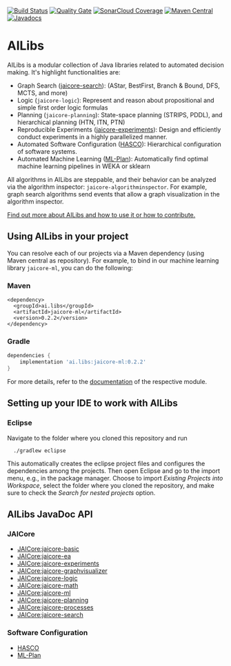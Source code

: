 [![Build Status](https://travis-ci.com/fmohr/AILibs.svg?branch=dev)](https://travis-ci.com/fmohr/AILibs)
[![Quality Gate](https://sonarcloud.io/api/project_badges/measure?project=starlibs.ailibs&metric=alert_status)](https://sonarcloud.io/dashboard/index/starlibs.ailibs)
[![SonarCloud Coverage](https://sonarcloud.io/api/project_badges/measure?project=starlibs.ailibs&metric=coverage)](https://sonarcloud.io/component_measures?id=starlibs.ailibs&metric=coverage&view=list)
[![Maven Central](https://maven-badges.herokuapp.com/maven-central/ai.libs/jaicore-basic/badge.svg)](https://search.maven.org/#search%7Cgav%7C1%7Cg%3A"ai.libs)
[![Javadocs](https://javadoc.io/badge/ai.libs/jaicore-basic.svg)](https://javadoc.io/doc/ai.libs/jaicore-basic)


# AILibs
AILibs is a modular collection of Java libraries related to automated decision making. It's highlight functionalities are:
* Graph Search ([jaicore-search](https://fmohr.github.io/AILibs/projects/jaicore-search/)):  (AStar, BestFirst, Branch & Bound, DFS, MCTS, and more)
* Logic (`jaicore-logic`): Represent and reason about propositional and simple first order logic formulas
* Planning (`jaicore-planning`): State-space planning (STRIPS, PDDL), and hierarchical planning (HTN, ITN, PTN)
* Reproducible Experiments ([jaicore-experiments](https://fmohr.github.io/AILibs/projects/jaicore-experiments/)): Design and efficiently conduct experiments in a highly parallelized manner.
* Automated Software Configuration ([HASCO](https://fmohr.github.io/AILibs/projects/hasco/)): Hierarchical configuration of software systems.
* Automated Machine Learning ([ML-Plan](https://fmohr.github.io/AILibs/projects/mlplan/)): Automatically find optimal machine learning pipelines in WEKA or sklearn

All algorithms in AILibs are steppable, and their behavior can be analyzed via the algorithm inspector: `jaicore-algorithminspector`. For example, graph search algorithms send events that allow a graph visualization in the algorithm inspector.

[Find out more about AILibs and how to use it or how to contribute.](https://fmohr.github.io/AILibs/)

## Using AILibs in your project
You can resolve each of our projects via a Maven dependency (using Maven central as repository).
For example, to bind in our machine learning library `jaicore-ml`, you can do the following:
### Maven
```
<dependency>
  <groupId>ai.libs</groupId>
  <artifactId>jaicore-ml</artifactId>
  <version>0.2.2</version>
</dependency>
```

### Gradle 
```gradle
dependencies {
    implementation 'ai.libs:jaicore-ml:0.2.2'
}
```
For more details, refer to the [documentation](https://fmohr.github.io/AILibs/) of the respective module.

## Setting up your IDE to work with AILibs
### Eclipse
Navigate to the folder where you cloned this repository and run
```
  ./gradlew eclipse
```
This automatically creates the eclipse project files and configures the dependencies among the projects.
Then open Eclipse and go to the import menu, e.g., in the package manager. Choose to import *Existing Projects into Workspace*, select the folder where you cloned the repository, and make sure to check the *Search for nested projects* option.


## AILibs JavaDoc API

### JAICore

* [JAICore:jaicore-basic](https://javadoc.io/doc/ai.libs/jaicore-basic/)
* [JAICore:jaicore-ea](https://javadoc.io/doc/ai.libs/jaicore-ea/)
* [JAICore:jaicore-experiments](https://javadoc.io/doc/ai.libs/jaicore-experiments/)
* [JAICore:jaicore-graphvisualizer](https://javadoc.io/doc/ai.libs/jaicore-graphvisualizer/)
* [JAICore:jaicore-logic](https://javadoc.io/doc/ai.libs/jaicore-logic/)
* [JAICore:jaicore-math](https://javadoc.io/doc/ai.libs/jaicore-math/)
* [JAICore:jaicore-ml](https://javadoc.io/doc/ai.libs/jaicore-ml/)
* [JAICore:jaicore-planning](https://javadoc.io/doc/ai.libs/jaicore-planning/)
* [JAICore:jaicore-processes](https://javadoc.io/doc/ai.libs/jaicore-processes/)
* [JAICore:jaicore-search](https://javadoc.io/doc/ai.libs/jaicore-search/)

### Software Configuration

* [HASCO](https://javadoc.io/doc/ai.libs/hasco/)
* [ML-Plan](https://javadoc.io/doc/ai.libs/mlplan/)
